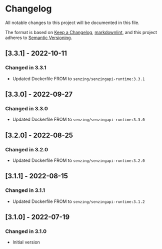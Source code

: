 # Changelog

All notable changes to this project will be documented in this file.

The format is based on [Keep a Changelog](https://keepachangelog.com/en/1.0.0/),
[markdownlint](https://dlaa.me/markdownlint/),
and this project adheres to [Semantic Versioning](https://semver.org/spec/v2.0.0.html).

## [3.3.1] - 2022-10-11

### Changed in 3.3.1

 - Updated Dockerfile FROM to `senzing/senzingapi-runtime:3.3.1`

## [3.3.0] - 2022-09-27

### Changed in 3.3.0

 - Updated Dockerfile FROM to `senzing/senzingapi-runtime:3.3.0`

## [3.2.0] - 2022-08-25

### Changed in 3.2.0

 - Updated Dockerfile FROM to `senzing/senzingapi-runtime:3.2.0`

## [3.1.1] - 2022-08-15

### Changed in 3.1.1

 - Updated Dockerfile FROM to `senzing/senzingapi-runtime:3.1.2`

## [3.1.0] - 2022-07-19

### Changed in 3.1.0

- Initial version
